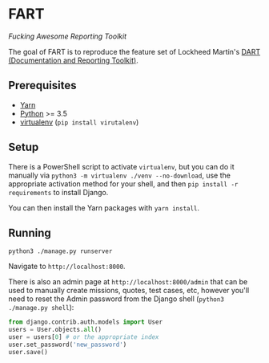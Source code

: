 # FART
_Fucking Awesome Reporting Toolkit_

The goal of FART is to reproduce the feature set of Lockheed Martin's 
[DART (Documentation and Reporting Toolkit)](https://github.com/lmco/dart).

## Prerequisites

* [Yarn](https://yarnpkg.com/)
* [Python](https://python.com) >= 3.5
* [virtualenv](https://pypi.python.org/pypi/virtualenv)
  (`pip install virutalenv`)

## Setup

There is a PowerShell script to activate `virtualenv`, but you can do it
manually via `python3 -m virtualenv ./venv --no-download`, use the appropriate
activation method for your shell, and then `pip install -r requirements` to
install Django.

You can then install the Yarn packages with `yarn install`.

## Running

`python3 ./manage.py runserver`

Navigate to `http://localhost:8000`.

There is also an admin page at `http://localhost:8000/admin` that can be used
to manually create missions, quotes, test cases, etc, however you'll need to 
reset the Admin password from the Django shell (`python3 ./manage.py shell`):

```py
from django.contrib.auth.models import User
users = User.objects.all()
user = users[0] # or the appropriate index
user.set_password('new_password')
user.save()
```
